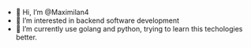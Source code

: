 - 👋 Hi, I’m @Maximilan4
- 👀 I’m interested in backend software development
- 🌱 I’m currently use golang and python, trying to learn this techologies better.

<!---
Maximilan4/Maximilan4 is a ✨ special ✨ repository because its `README.md` (this file) appears on your GitHub profile.
You can click the Preview link to take a look at your changes.
--->
